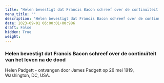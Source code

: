 ```yaml
---
title: "Helen bevestigt dat Francis Bacon schreef over de continuïteit van het leven na de dood"
menu_title: ""
description: "Helen bevestigt dat Francis Bacon schreef over de continuïteit van het leven na de dood"
date: 2023-09-01 06:00:01+00:986
draft: False
hidden: True
weight:
---
```

### Helen bevestigt dat Francis Bacon schreef over de continuïteit van het leven na de dood

Helen Padgett - ontvangen door James Padgett op 26 mei 1919, Washington, DC, USA.
